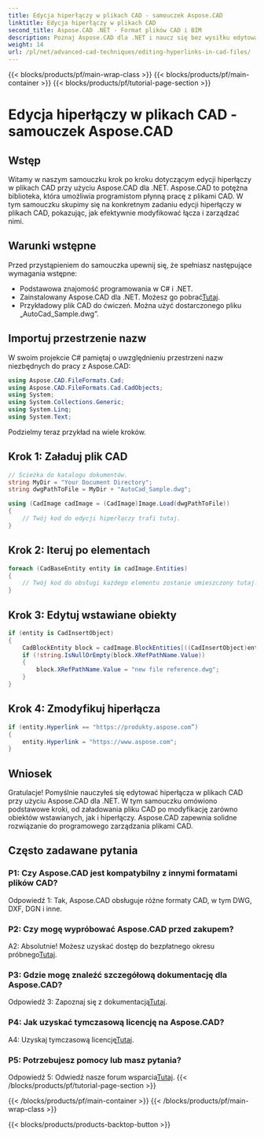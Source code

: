 ```yaml
---
title: Edycja hiperłączy w plikach CAD - samouczek Aspose.CAD
linktitle: Edycja hiperłączy w plikach CAD
second_title: Aspose.CAD .NET - Format plików CAD i BIM
description: Poznaj Aspose.CAD dla .NET i naucz się bez wysiłku edytować hiperłącza w plikach CAD. Zwiększ swoje umiejętności zarządzania plikami CAD dzięki temu obszernemu samouczkowi.
weight: 14
url: /pl/net/advanced-cad-techniques/editing-hyperlinks-in-cad-files/
---
```


{{< blocks/products/pf/main-wrap-class >}}
{{< blocks/products/pf/main-container >}}
{{< blocks/products/pf/tutorial-page-section >}}

# Edycja hiperłączy w plikach CAD - samouczek Aspose.CAD

## Wstęp

Witamy w naszym samouczku krok po kroku dotyczącym edycji hiperłączy w plikach CAD przy użyciu Aspose.CAD dla .NET. Aspose.CAD to potężna biblioteka, która umożliwia programistom płynną pracę z plikami CAD. W tym samouczku skupimy się na konkretnym zadaniu edycji hiperłączy w plikach CAD, pokazując, jak efektywnie modyfikować łącza i zarządzać nimi.

## Warunki wstępne

Przed przystąpieniem do samouczka upewnij się, że spełniasz następujące wymagania wstępne:

- Podstawowa znajomość programowania w C# i .NET.
-  Zainstalowany Aspose.CAD dla .NET. Możesz go pobrać[Tutaj](https://releases.aspose.com/cad/net/).
- Przykładowy plik CAD do ćwiczeń. Można użyć dostarczonego pliku „AutoCad_Sample.dwg”.

## Importuj przestrzenie nazw

W swoim projekcie C# pamiętaj o uwzględnieniu przestrzeni nazw niezbędnych do pracy z Aspose.CAD:

```csharp
using Aspose.CAD.FileFormats.Cad;
using Aspose.CAD.FileFormats.Cad.CadObjects;
using System;
using System.Collections.Generic;
using System.Linq;
using System.Text;
```

Podzielmy teraz przykład na wiele kroków.

## Krok 1: Załaduj plik CAD

```csharp
// Ścieżka do katalogu dokumentów.
string MyDir = "Your Document Directory";
string dwgPathToFile = MyDir + "AutoCad_Sample.dwg";

using (CadImage cadImage = (CadImage)Image.Load(dwgPathToFile))
{
    // Twój kod do edycji hiperłączy trafi tutaj.
}
```

## Krok 2: Iteruj po elementach

```csharp
foreach (CadBaseEntity entity in cadImage.Entities)
{
    // Twój kod do obsługi każdego elementu zostanie umieszczony tutaj.
}
```

## Krok 3: Edytuj wstawiane obiekty

```csharp
if (entity is CadInsertObject)
{
    CadBlockEntity block = cadImage.BlockEntities[((CadInsertObject)entity).Name];
    if (!string.IsNullOrEmpty(block.XRefPathName.Value))
    {
        block.XRefPathName.Value = "new file reference.dwg";
    }
}
```

## Krok 4: Zmodyfikuj hiperłącza

```csharp
if (entity.Hyperlink == "https://produkty.aspose.com”)
{
    entity.Hyperlink = "https://www.aspose.com";
}
```

## Wniosek

Gratulacje! Pomyślnie nauczyłeś się edytować hiperłącza w plikach CAD przy użyciu Aspose.CAD dla .NET. W tym samouczku omówiono podstawowe kroki, od załadowania pliku CAD po modyfikację zarówno obiektów wstawianych, jak i hiperłączy. Aspose.CAD zapewnia solidne rozwiązanie do programowego zarządzania plikami CAD.

## Często zadawane pytania

### P1: Czy Aspose.CAD jest kompatybilny z innymi formatami plików CAD?

Odpowiedź 1: Tak, Aspose.CAD obsługuje różne formaty CAD, w tym DWG, DXF, DGN i inne.

### P2: Czy mogę wypróbować Aspose.CAD przed zakupem?

 A2: Absolutnie! Możesz uzyskać dostęp do bezpłatnego okresu próbnego[Tutaj](https://releases.aspose.com/).

### P3: Gdzie mogę znaleźć szczegółową dokumentację dla Aspose.CAD?

 Odpowiedź 3: Zapoznaj się z dokumentacją[Tutaj](https://reference.aspose.com/cad/net/).

### P4: Jak uzyskać tymczasową licencję na Aspose.CAD?

 A4: Uzyskaj tymczasową licencję[Tutaj](https://purchase.aspose.com/temporary-license/).

### P5: Potrzebujesz pomocy lub masz pytania?

 Odpowiedź 5: Odwiedź nasze forum wsparcia[Tutaj](https://forum.aspose.com/c/cad/19).
{{< /blocks/products/pf/tutorial-page-section >}}

{{< /blocks/products/pf/main-container >}}
{{< /blocks/products/pf/main-wrap-class >}}

{{< blocks/products/products-backtop-button >}}
